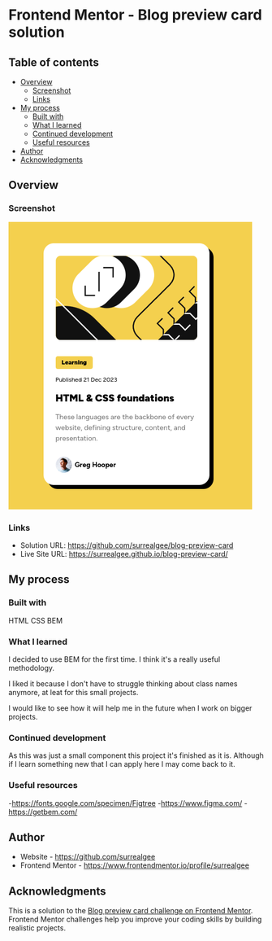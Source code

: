 # Frontend Mentor - Blog preview card solution

## Table of contents

- [Overview](#overview)
  - [Screenshot](#screenshot)
  - [Links](#links)
- [My process](#my-process)
  - [Built with](#built-with)
  - [What I learned](#what-i-learned)
  - [Continued development](#continued-development)
  - [Useful resources](#useful-resources)
- [Author](#author)
- [Acknowledgments](#acknowledgments)

## Overview

### Screenshot

![](./solution-screenshot.png)

### Links

- Solution URL: https://github.com/surrealgee/blog-preview-card
- Live Site URL: https://surrealgee.github.io/blog-preview-card/

## My process

### Built with

HTML
CSS
BEM

### What I learned

I decided to use BEM for the first time. I think it's a really useful methodology.

I liked it because I don't have to struggle thinking about class names anymore, at leat for this small projects.

I would like to see how it will help me in the future when I work on bigger projects.

### Continued development

As this was just a small component this project it's finished as it is. Although if I learn something new that I can apply here I may come back to it.

### Useful resources

-https://fonts.google.com/specimen/Figtree
-https://www.figma.com/
-https://getbem.com/

## Author

- Website - https://github.com/surrealgee
- Frontend Mentor - https://www.frontendmentor.io/profile/surrealgee

## Acknowledgments

This is a solution to the [Blog preview card challenge on Frontend Mentor](https://www.frontendmentor.io/challenges/blog-preview-card-ckPaj01IcS). Frontend Mentor challenges help you improve your coding skills by building realistic projects.
